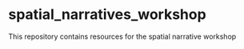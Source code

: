 # spatial_narratives_workshop
This repository contains resources for the spatial narrative workshop
